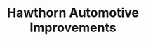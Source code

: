 ---
title: "Hawthorn Automotive Improvements"
url: /hawthorn/hawthorn-automotive-improvements/
shop: car repair
---
